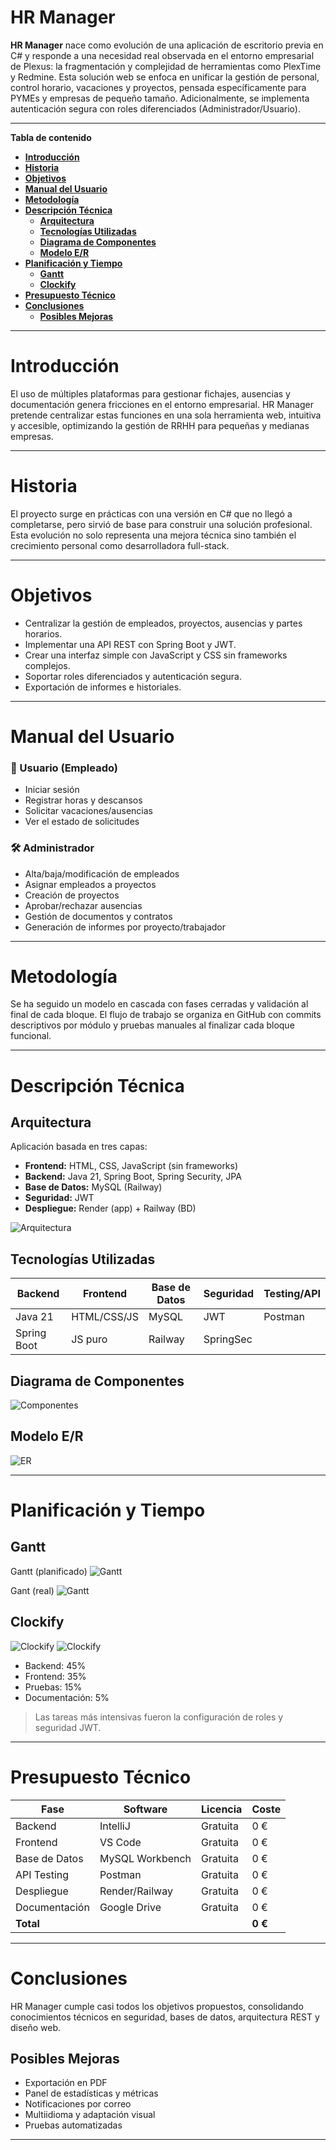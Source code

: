 # **HR Manager**

**HR Manager** nace como evolución de una aplicación de escritorio previa en C# y responde a una necesidad real observada en el entorno empresarial de Plexus: la fragmentación y complejidad de herramientas como PlexTime y Redmine. Esta solución web se enfoca en unificar la gestión de personal, control horario, vacaciones y proyectos, pensada específicamente para PYMEs y empresas de pequeño tamaño. Adicionalmente, se implementa autenticación segura con roles diferenciados (Administrador/Usuario).

---

**Tabla de contenido**

- [**Introducción**](#introducción)
- [**Historia**](#historia)
- [**Objetivos**](#objetivos)
- [**Manual del Usuario**](#manual-del-usuario)
- [**Metodología**](#metodología)
- [**Descripción Técnica**](#descripción-técnica)
    - [**Arquitectura**](#arquitectura)
    - [**Tecnologías Utilizadas**](#tecnologías-utilizadas)
    - [**Diagrama de Componentes**](#diagrama-de-componentes)
    - [**Modelo E/R**](#modelo-er)
- [**Planificación y Tiempo**](#planificación-y-tiempo)
    - [**Gantt**](#gantt)
    - [**Clockify**](#clockify)
- [**Presupuesto Técnico**](#presupuesto-técnico)
- [**Conclusiones**](#conclusiones)
    - [**Posibles Mejoras**](#posibles-mejoras)

---

# **Introducción**

El uso de múltiples plataformas para gestionar fichajes, ausencias y documentación genera fricciones en el entorno empresarial. HR Manager pretende centralizar estas funciones en una sola herramienta web, intuitiva y accesible, optimizando la gestión de RRHH para pequeñas y medianas empresas.

---

# **Historia**

El proyecto surge en prácticas con una versión en C# que no llegó a completarse, pero sirvió de base para construir una solución profesional. Esta evolución no solo representa una mejora técnica sino también el crecimiento personal como desarrolladora full-stack.

---

# **Objetivos**

- Centralizar la gestión de empleados, proyectos, ausencias y partes horarios.
- Implementar una API REST con Spring Boot y JWT.
- Crear una interfaz simple con JavaScript y CSS sin frameworks complejos.
- Soportar roles diferenciados y autenticación segura.
- Exportación de informes e historiales.

---

# **Manual del Usuario**

### 👤 Usuario (Empleado)
- Iniciar sesión
- Registrar horas y descansos
- Solicitar vacaciones/ausencias
- Ver el estado de solicitudes

### 🛠 Administrador
- Alta/baja/modificación de empleados
- Asignar empleados a proyectos
- Creación de proyectos
- Aprobar/rechazar ausencias
- Gestión de documentos y contratos
- Generación de informes por proyecto/trabajador

---

# **Metodología**

Se ha seguido un modelo en cascada con fases cerradas y validación al final de cada bloque. El flujo de trabajo se organiza en GitHub con commits descriptivos por módulo y pruebas manuales al finalizar cada bloque funcional.

---

# **Descripción Técnica**

## Arquitectura

Aplicación basada en tres capas:

- **Frontend:** HTML, CSS, JavaScript (sin frameworks)
- **Backend:** Java 21, Spring Boot, Spring Security, JPA
- **Base de Datos:** MySQL (Railway)
- **Seguridad:** JWT
- **Despliegue:** Render (app) + Railway (BD)

![Arquitectura](doc/diagrama_arquitectura.png)

## Tecnologías Utilizadas

| Backend         | Frontend       | Base de Datos | Seguridad | Testing/API |
|----------------|----------------|---------------|-----------|-------------|
| Java 21        | HTML/CSS/JS    | MySQL         | JWT       | Postman     |
| Spring Boot    | JS puro        | Railway       | SpringSec |             |

## Diagrama de Componentes

![Componentes](doc/diagrama_componentes.png)

## Modelo E/R

![ER](doc/diagrama_ER.png)

---

# **Planificación y Tiempo**

## Gantt
Gantt (planificado)
![Gantt](doc/dia_gantt.png)

Gant (real)
![Gantt](doc/Gantt_real.jpg)
## Clockify

![Clockify](doc/clockify2.png)
![Clockify](doc/clockify1.png)

- Backend: 45%
- Frontend: 35%
- Pruebas: 15%
- Documentación: 5%

> Las tareas más intensivas fueron la configuración de roles y seguridad JWT.

---

# **Presupuesto Técnico**

| Fase                  | Software         | Licencia   | Coste |
|-----------------------|------------------|------------|-------|
| Backend               | IntelliJ         | Gratuita   | 0 €   |
| Frontend              | VS Code          | Gratuita   | 0 €   |
| Base de Datos         | MySQL Workbench  | Gratuita   | 0 €   |
| API Testing           | Postman          | Gratuita   | 0 €   |
| Despliegue            | Render/Railway   | Gratuita   | 0 €   |
| Documentación         | Google Drive     | Gratuita   | 0 €   |
| **Total**             |                  |            | **0 €** |

---

# **Conclusiones**

HR Manager cumple casi todos los objetivos propuestos, consolidando conocimientos técnicos en seguridad, bases de datos, arquitectura REST y diseño web.

## Posibles Mejoras

- Exportación en PDF
- Panel de estadísticas y métricas
- Notificaciones por correo
- Multiidioma y adaptación visual
- Pruebas automatizadas

---